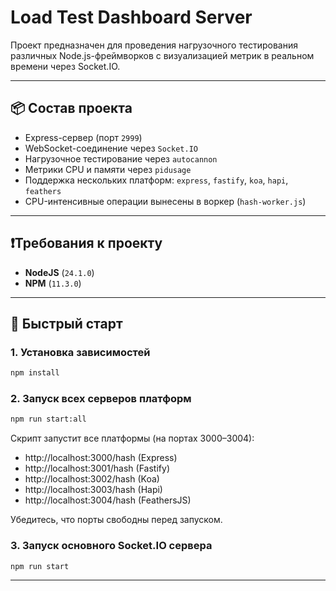 # Load Test Dashboard Server

Проект предназначен для проведения нагрузочного тестирования различных Node.js-фреймворков с визуализацией метрик в реальном времени через Socket.IO.

---

## 📦 Состав проекта

- Express-сервер (порт `2999`)
- WebSocket-соединение через `Socket.IO`
- Нагрузочное тестирование через `autocannon`
- Метрики CPU и памяти через `pidusage`
- Поддержка нескольких платформ: `express`, `fastify`, `koa`, `hapi`, `feathers`
- CPU-интенсивные операции вынесены в воркер (`hash-worker.js`)

---

## ❗Требования к проекту
* **NodeJS** (`24.1.0`)
* **NPM** (`11.3.0`)

---

## 🚀 Быстрый старт

### 1. Установка зависимостей

```bash
npm install
```

### 2. Запуск всех серверов платформ

```bash
npm run start:all
```

Скрипт запустит все платформы (на портах 3000–3004):

* http://localhost:3000/hash (Express)
* http://localhost:3001/hash (Fastify)
* http://localhost:3002/hash (Koa)
* http://localhost:3003/hash (Hapi)
* http://localhost:3004/hash (FeathersJS)

Убедитесь, что порты свободны перед запуском.

### 3. Запуск основного Socket.IO сервера

```bash
npm run start
```

---
